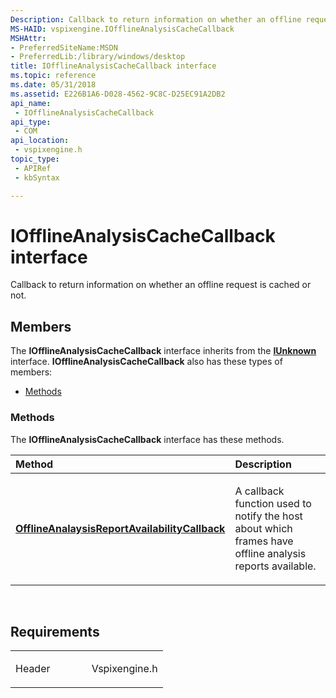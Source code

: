 ```yaml
---
Description: Callback to return information on whether an offline request is cached or not.
MS-HAID: vspixengine.IOfflineAnalysisCacheCallback
MSHAttr:
- PreferredSiteName:MSDN
- PreferredLib:/library/windows/desktop
title: IOfflineAnalysisCacheCallback interface
ms.topic: reference
ms.date: 05/31/2018
ms.assetid: E226B1A6-D028-4562-9C8C-D25EC91A2DB2
api_name: 
 - IOfflineAnalysisCacheCallback
api_type: 
 - COM
api_location: 
 - vspixengine.h
topic_type: 
 - APIRef
 - kbSyntax

---
```


# <span id="vspixengine.iofflineanalysiscachecallback"></span>IOfflineAnalysisCacheCallback interface

Callback to return information on whether an offline request is cached or not.

## Members

The **IOfflineAnalysisCacheCallback** interface inherits from the [**IUnknown**](/windows/desktop/api/unknwn/nn-unknwn-iunknown) interface. **IOfflineAnalysisCacheCallback** also has these types of members:

-   [Methods](#methods)

### <span id="methods"></span>Methods

The **IOfflineAnalysisCacheCallback** interface has these methods.

<table><colgroup><col style="width: 50%" /><col style="width: 50%" /></colgroup><thead><tr class="header"><th style="text-align: left;">Method</th><th style="text-align: left;">Description</th></tr></thead><tbody><tr class="odd"><td style="text-align: left;"><a href="/windows/desktop/direct3dtools/iofflineanalysiscachecallback-offlineanalaysisreportavailabilitycallback-dword-dword-arr"><strong>OfflineAnalaysisReportAvailabilityCallback</strong></a></td><td style="text-align: left;"><p>A callback function used to notify the host about which frames have offline analysis reports available.</p></td></tr></tbody></table>

 

## Requirements

<table><colgroup><col style="width: 50%" /><col style="width: 50%" /></colgroup><tbody><tr class="odd"><td><p>Header</p></td><td>Vspixengine.h</td></tr></tbody></table>

 

 
